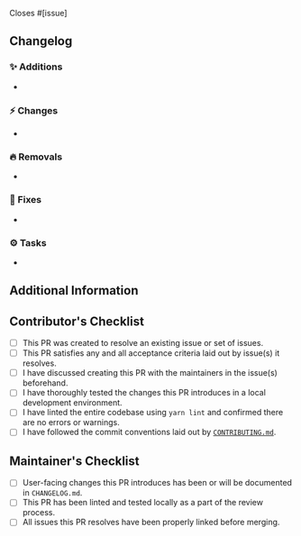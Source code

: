 <!-- ⚠⚠ Do not delete this template! ⚠⚠ -->
<!-- Pull requests that do not follow this template will be ignored. -->

<!-- Add the issues this PR closes below. -->
<!-- Additional issues should be defined with a full "Closes #[issue]" line to ensure GitHub automation operates as-expected. -->
Closes #[issue]

## Changelog
<!-- Provide a summary of changes for this pull request in technical detail. -->
<!-- Empty sections of this changelog should be removed. -->

### ✨ Additions
*

### ⚡ Changes
*

### 🔥 Removals
*

### 🐛 Fixes
*

### ⚙ Tasks
*

## Additional Information
<!-- Add any other context about the pull request can go here. -->


## Contributor's Checklist
<!-- All items listed here must be checked off for the PR to be accepted -->

- [ ] This PR was created to resolve an existing issue or set of issues.
- [ ] This PR satisfies any and all acceptance criteria laid out by issue(s) it resolves.
- [ ] I have discussed creating this PR with the maintainers in the issue(s) beforehand.
- [ ] I have thoroughly tested the changes this PR introduces in a local development environment.
- [ ] I have linted the entire codebase using `yarn lint` and confirmed there are no errors or warnings.
- [ ] I have followed the commit conventions laid out by [`CONTRIBUTING.md`](https://github.com/FuelRats/fuelrats.com/blob/develop/CONTRIBUTING.md#commit-conventions).

## Maintainer's Checklist
<!-- The following items only need to be completed by project maintainers. (A.K.A. The TechRats) -->
<!-- If you are not a TechRat, do not fill out this list. -->

- [ ] User-facing changes this PR introduces has been or will be documented in `CHANGELOG.md`.
- [ ] This PR has been linted and tested locally as a part of the review process.
- [ ] All issues this PR resolves have been properly linked before merging.

<!-- FIRST TIME CONTRIBUTORS -->
<!-- If you do not wish to be added to our all-contributors list, remove the "<!--" at the start of the line below -->

<!-- **I do not wish to be included as a contributor at this time** <!---->

